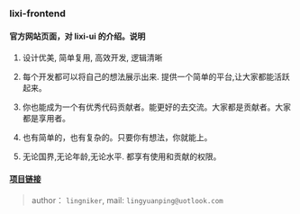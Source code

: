 ### lixi-frontend

#### 官方网站页面，对 lixi-ui 的介绍。说明

1. 设计优美, 简单复用, 高效开发, 逻辑清晰

2. 每个开发都可以将自己的想法展示出来. 提供一个简单的平台,让大家都能活跃起来。

3. 你也能成为一个有优秀代码贡献者。能更好的去交流。大家都是贡献者。大家都是享用者。

4. 也有简单的，也有复杂的。只要你有想法，你就能上。

5. 无论国界,无论年龄,无论水平. 都享有使用和贡献的权限。


#### <a href="https://github.com/lixi-ui/lixi-frontend" target="_blank">项目链接</a>

> author： `lingniker`,  mail: `lingyuanping@uotlook.com`
